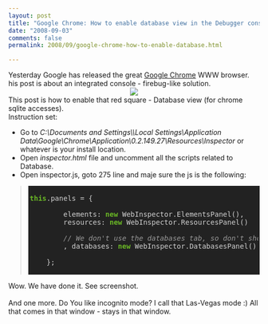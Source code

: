 ```yaml
---
layout: post
title: "Google Chrome: How to enable database view in the Debugger console"
date: "2008-09-03"
comments: false
permalink: 2008/09/google-chrome-how-to-enable-database.html

---
```


<div class="ArwC7c ckChnd" id=":9c"><div dir="ltr">Yesterday Google has released the great <a href="http://www.google.com/googlebooks/chrome/" target="_blank">Google Chrome</a> WWW browser.<br /><div>his post is about an integrated console - firebug-like solution.<br /><div class="separator" style="clear: both; text-align: center;"><a href="http://4.bp.blogspot.com/_Y9XTlNGJRTQ/SL4_c7QgguI/AAAAAAAAB7Y/jUiPLrK9YeQ/s1600-h/2008-09-03_1013.png" imageanchor="1" style="margin-left: 1em; margin-right: 1em;"><img border="0" src="http://4.bp.blogspot.com/_Y9XTlNGJRTQ/SL4_c7QgguI/AAAAAAAAB7Y/anJy4Pd-SHU/s320-R/2008-09-03_1013.png" /></a></div></div><div><div style="clear: both; text-align: center;"></div>This post is how to enable that red square - Database view (for chrome sqlite accesses).<br />Instruction set:<br /><ul><li>Go to&nbsp;<span style="font-style: italic;">C:\Documents and Settings\\Local Settings\Application Data\Google\Chrome\<wbr></wbr>Application\0.2.149.27\<wbr></wbr>Resources\Inspe</span><span style="font-style: italic;">ctor</span> or whatever is your install location.</li><li>Open <span style="font-style: italic;">inspector.html</span>&nbsp;file and uncomment all the scripts related to Database. <br /></li><li>Open inspector.js, goto 275 line and maje sure the js is the following:</li></ul><blockquote><div style="background-color: #222222; padding: 3px;"><pre><span style="color: #6ab825; font-weight: bold;">this</span><span style="color: #d0d0d0;">.panels</span> <span style="color: #d0d0d0;">=</span> <span style="color: #d0d0d0;">{</span><br /><br />        <span style="color: #d0d0d0;">elements:</span> <span style="color: #6ab825; font-weight: bold;">new</span> <span style="color: #d0d0d0;">WebInspector.ElementsPanel(),</span><br />        <span style="color: #d0d0d0;">resources:</span> <span style="color: #6ab825; font-weight: bold;">new</span> <span style="color: #d0d0d0;">WebInspector.ResourcesPanel()</span><br /><br />        <span style="color: #999999; font-style: italic;">// We don't use the databases tab, so don't show it.</span><br />        <span style="color: #d0d0d0;">,</span> <span style="color: #d0d0d0;">databases:</span> <span style="color: #6ab825; font-weight: bold;">new</span> <span style="color: #d0d0d0;">WebInspector.DatabasesPanel()</span><br /><br />    <span style="color: #d0d0d0;">};</span><br /></pre></div></blockquote></div>Wow. We have done it. See screenshot.<br /><br /><div class="separator" style="clear: both; text-align: center;"><a href="http://2.bp.blogspot.com/_Y9XTlNGJRTQ/SL45bzqGLoI/AAAAAAAAB7M/DkWCueh3mw4/s1600-h/2008-09-03_1013.png" style="margin-left: 1em; margin-right: 1em;" target="_blank"></a></div><div class="separator" style="clear: both; text-align: center;"><a href="http://draft.blogger.com/post-edit.g?blogID=8155687522109037173&amp;postID=7983730611492524205" imageanchor="1" style="margin-left: 1em; margin-right: 1em;"></a></div>And one more. Do You like incognito mode? I call that Las-Vegas mode :) All that comes in that window - stays in that window. </div></div>
